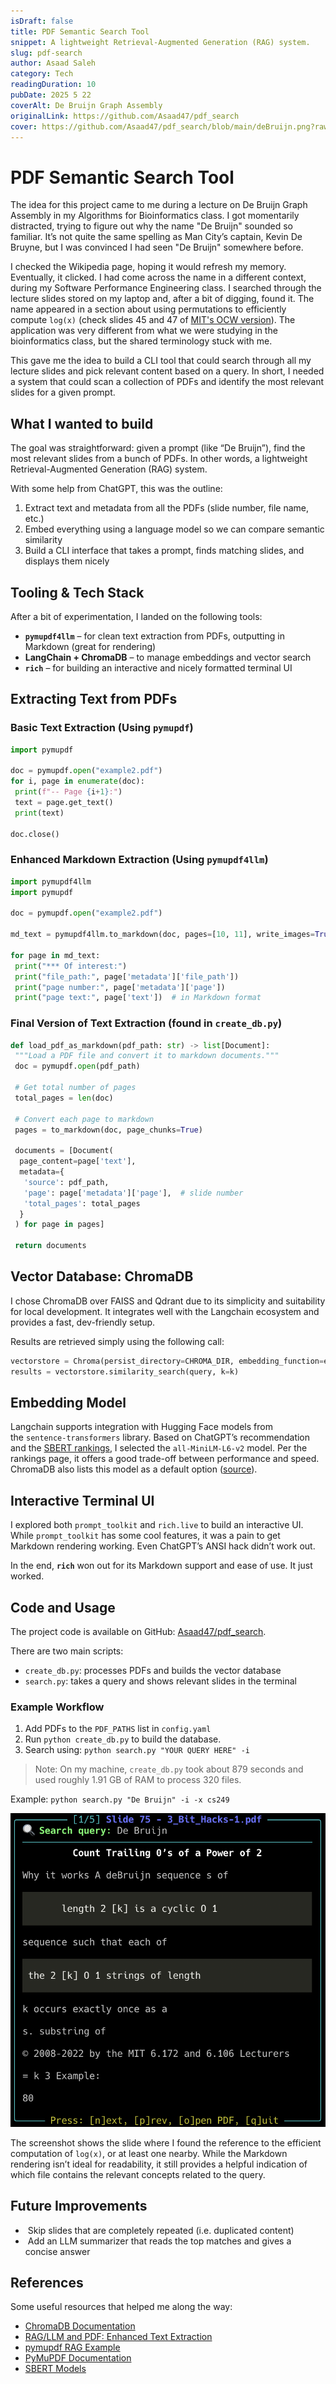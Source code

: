 ```yaml
---
isDraft: false
title: PDF Semantic Search Tool
snippet: A lightweight Retrieval-Augmented Generation (RAG) system.
slug: pdf-search
author: Asaad Saleh
category: Tech
readingDuration: 10
pubDate: 2025 5 22
coverAlt: De Bruijn Graph Assembly
originalLink: https://github.com/Asaad47/pdf_search
cover: https://github.com/Asaad47/pdf_search/blob/main/deBruijn.png?raw=true
---
```


# PDF Semantic Search Tool

The idea for this project came to me during a lecture on De Bruijn Graph Assembly in my Algorithms for Bioinformatics class. I got momentarily distracted, trying to figure out why the name "De Bruijn" sounded so familiar. It’s not quite the same spelling as Man City’s captain, Kevin De Bruyne, but I was convinced I had seen "De Bruijn" somewhere before.

I checked the Wikipedia page, hoping it would refresh my memory. Eventually, it clicked. I had come across the name in a different context, during my Software Performance Engineering class. I searched through the lecture slides stored on my laptop and, after a bit of digging, found it. The name appeared in a section about using permutations to efficiently compute `log(x)` (check slides 45 and 47 of [MIT's OCW version](https://ocw.mit.edu/courses/6-172-performance-engineering-of-software-systems-fall-2018/resources/mit6_172f18_lec3/)). The application was very different from what we were studying in the bioinformatics class, but the shared terminology stuck with me.

This gave me the idea to build a CLI tool that could search through all my lecture slides and pick relevant content based on a query. In short, I needed a system that could scan a collection of PDFs and identify the most relevant slides for a given prompt.

## What I wanted to build

The goal was straightforward: given a prompt (like “De Bruijn”), find the most relevant slides from a bunch of PDFs. In other words, a lightweight Retrieval-Augmented Generation (RAG) system.

With some help from ChatGPT, this was the outline:

1. Extract text and metadata from all the PDFs (slide number, file name, etc.)
2. Embed everything using a language model so we can compare semantic similarity
3. Build a CLI interface that takes a prompt, finds matching slides, and displays them nicely

## Tooling & Tech Stack

After a bit of experimentation, I landed on the following tools:

- **`pymupdf4llm`** – for clean text extraction from PDFs, outputting in Markdown (great for rendering)
- **LangChain + ChromaDB** – to manage embeddings and vector search
- **`rich`** – for building an interactive and nicely formatted terminal UI

## Extracting Text from PDFs

### Basic Text Extraction (Using `pymupdf`)

```python
import pymupdf

doc = pymupdf.open("example2.pdf")
for i, page in enumerate(doc):
 print(f"-- Page {i+1}:")
 text = page.get_text()
 print(text)

doc.close()
```

### Enhanced Markdown Extraction (Using `pymupdf4llm`)

```python
import pymupdf4llm
import pymupdf

doc = pymupdf.open("example2.pdf")

md_text = pymupdf4llm.to_markdown(doc, pages=[10, 11], write_images=True, page_chunks=True)

for page in md_text:
 print("*** Of interest:")
 print("file_path:", page['metadata']['file_path'])
 print("page number:", page['metadata']['page'])
 print("page text:", page['text'])  # in Markdown format
```

### Final Version of Text Extraction (found in `create_db.py`)

```python
def load_pdf_as_markdown(pdf_path: str) -> list[Document]:
 """Load a PDF file and convert it to markdown documents."""
 doc = pymupdf.open(pdf_path)
 
 # Get total number of pages
 total_pages = len(doc)
 
 # Convert each page to markdown
 pages = to_markdown(doc, page_chunks=True)
 
 documents = [Document(
  page_content=page['text'],
  metadata={
   'source': pdf_path,
   'page': page['metadata']['page'],  # slide number
   'total_pages': total_pages
  }
 ) for page in pages]
 
 return documents
```

## Vector Database: ChromaDB

I chose ChromaDB over FAISS and Qdrant due to its simplicity and suitability for local development. It integrates well with the Langchain ecosystem and provides a fast, dev-friendly setup.

Results are retrieved simply using the following call:

```python
vectorstore = Chroma(persist_directory=CHROMA_DIR, embedding_function=embedding_model)
results = vectorstore.similarity_search(query, k=k)
```

## Embedding Model

Langchain supports integration with Hugging Face models from the `sentence-transformers` library. Based on ChatGPT’s recommendation and the [SBERT rankings](https://sbert.net/docs/sentence_transformer/pretrained_models.html), I selected the `all-MiniLM-L6-v2` model. Per the rankings page, it offers a good trade-off between performance and speed. ChromaDB also lists this model as a default option ([source](https://docs.trychroma.com/docs/collections/configure#embedding-function-configuration)).

## Interactive Terminal UI

I explored both `prompt_toolkit` and `rich.live` to build an interactive UI. While `prompt_toolkit` has some cool features, it was a pain to get Markdown rendering working. Even ChatGPT’s ANSI hack didn’t work out.

In the end, **`rich`** won out for its Markdown support and ease of use. It just worked.

## Code and Usage

The project code is available on GitHub: [Asaad47/pdf_search](https://github.com/Asaad47/pdf_search).

There are two main scripts:

- `create_db.py`: processes PDFs and builds the vector database
- `search.py`: takes a query and shows relevant slides in the terminal

### Example Workflow

1. Add PDFs to the `PDF_PATHS` list in `config.yaml`
2. Run `python create_db.py` to build the database.
3. Search using:
`python search.py "YOUR QUERY HERE" -i`

> Note: On my machine, `create_db.py` took about 879 seconds and used roughly 1.91 GB of RAM to process 320 files.

Example:
`python search.py "De Bruijn" -i -x cs249`

![De Bruijn Graph Assembly](../../assets/deBruijn.png)

The screenshot shows the slide where I found the reference to the efficient computation of `log(x)`, or at least one nearby. While the Markdown rendering isn’t ideal for readability, it still provides a helpful indication of which file contains the relevant concepts related to the query.

## Future Improvements

-  Skip slides that are completely repeated (i.e. duplicated content)
-  Add an LLM summarizer that reads the top matches and gives a concise answer

## References

Some useful resources that helped me along the way:

- [ChromaDB Documentation](https://docs.trychroma.com/docs/overview/introduction)
- [RAG/LLM and PDF: Enhanced Text Extraction](https://artifex.com/blog/rag-llm-and-pdf-enhanced-text-extraction)
- [pymupdf RAG Example](https://github.com/pymupdf/RAG/blob/main/examples/country-capitals/country-capitals.py)
- [PyMuPDF Documentation](https://pymupdf.readthedocs.io/en/latest/rag.html)
- [SBERT Models](https://sbert.net/docs/sentence_transformer/pretrained_models.html)
